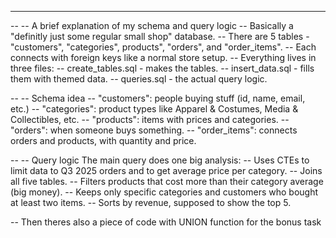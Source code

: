 -- -- -- -- 

-- -- A brief explanation of my schema and query logic
-- Basically a "definitly just some regular small shop" database.
-- There are 5 tables - "customers", "categories", products", "orders", and "order_items".
-- Each connects with foreign keys like a normal store setup.
-- Everything lives in three files:
-- create_tables.sql - makes the tables.
-- insert_data.sql - fills them with themed data.
-- queries.sql - the actual query logic.

-- -- Schema idea
-- "customers": people buying stuff (id, name, email, etc.)
-- "categories": product types like Apparel & Costumes, Media & Collectibles, etc.
-- "products": items with prices and categories.
-- "orders": when someone buys something.
-- "order_items": connects orders and products, with quantity and price.

-- -- Query logic The main query does one big analysis:
-- Uses CTEs to limit data to Q3 2025 orders and to get average price per category.
-- Joins all five tables.
-- Filters products that cost more than their category average (big money).
-- Keeps only specific categories and customers who bought at least two items.
-- Sorts by revenue, supposed to show the top 5.

-- Then theres also a piece of code with UNION function for the bonus task
